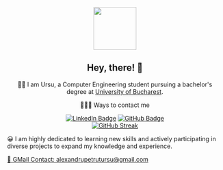 <div id="header" align="center">
  <img src="https://i.giphy.com/media/v1.Y2lkPTc5MGI3NjExeGNib2lsbm5vNXB4d29obHRqMm9zaGNmc3NjbXFjZDgwZDcxenMzZyZlcD12MV9pbnRlcm5hbF9naWZfYnlfaWQmY3Q9Zw/3o7TKMt1VVNkHV2PaE/giphy.gif" width="100"/>
</div>

<h2 align="center">Hey, there! 👋</h2>

<div align="center">
  <p>👨‍💻 I am Ursu, a Computer Engineering student pursuing a bachelor's degree at <a href="https://unibuc.ro">University of Bucharest</a>.</p>
  <p>📱💬🌐 Ways to contact me</p>
  <div id="badges">
  <a href="https://www.linkedin.com/in/alexandru-petrut-ursu-706362297/" target="_blank"><img src="https://img.shields.io/badge/LinkedIn-blue?style=for-the-badge&logo=linkedin&logoColor=white" alt="LinkedIn Badge"/></a>
  <a href="https://www.github.com/Ursusz/" target="_blank"><img src="https://img.shields.io/badge/GitHub-black?style=for-the-badge&logo=github&logoColor=white" alt="GitHub Badge"/></a>
  
</div>
  <a href="https://git.io/streak-stats"><img src="https://streak-stats.demolab.com?user=Ursusz&mode=weekly" alt="GitHub Streak"/></a>
</div>

<div>
  <p> 😀 I am highly dedicated to learning new skills and actively participating in diverse projects to expand my knowledge and experience. </p>
  <a href="mailto:alexandrupetrutursu@gmail.com">📧 GMail Contact: alexandrupetrutursu@gmail.com</a>
</div>
